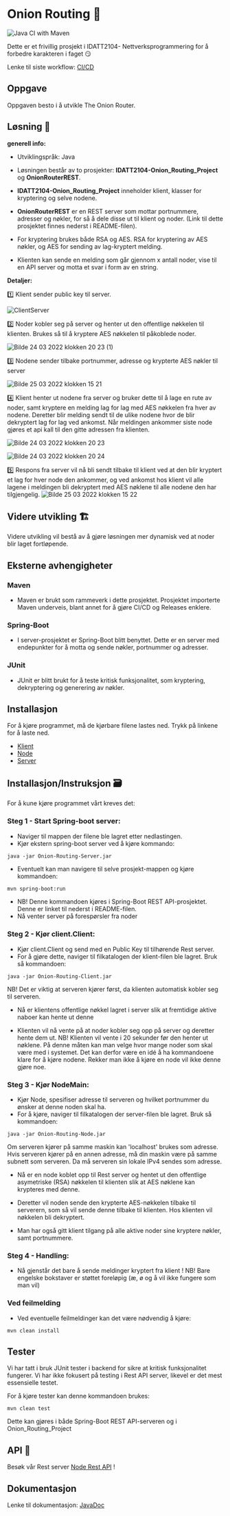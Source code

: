 # Onion Routing 🧅
![Java CI with Maven](https://github.com/Magnus-Farstad/IDATT2104-Onion_Routing_Project/actions/workflows/maven.yml/badge.svg)


 Dette er et frivillig prosjekt i IDATT2104- Nettverksprogrammering for å forbedre karakteren i faget 😏
 
 Lenke til siste workflow: [CI/CD](https://github.com/Magnus-Farstad/IDATT2104-Onion_Routing_Project/actions)

## Oppgave

Oppgaven besto i å utvikle The Onion Router. 


## Løsning 📝

**generell info:**
- Utviklingspråk: Java

- Løsningen består av to prosjekter: **IDATT2104-Onion_Routing_Project** og **OnionRouterREST**.

- **IDATT2104-Onion_Routing_Project** inneholder klient, klasser for kryptering og selve nodene.

- **OnionRouterREST** er en REST server som mottar portnummere, adresser og nøkler, for så å dele disse ut til klient og noder. 
(Link til dette prosjektet finnes nederst i README-filen).

- For kryptering brukes både RSA og AES. RSA for kryptering av AES nøkler, og AES for sending av lag-kryptert melding. 

- Klienten kan sende en melding som går gjennom x antall noder, vise til en API server og motta et svar i form av en string.


**Detaljer:**

:one: Klient sender public key til server.

![ClientServer](https://user-images.githubusercontent.com/91839835/159998190-876df2a6-5d57-4ceb-b692-ab5f29570db1.jpg)


:two: Noder kobler seg på server og henter ut den offentlige nøkkelen til klienten. Brukes så til å kryptere AES nøkkelen til påkoblede noder.

![Bilde 24 03 2022 klokken 20 23 (1)](https://user-images.githubusercontent.com/91839835/159998612-c936e193-3ed4-455b-bc5e-a168c6629dfb.jpg)


:three: Nodene sender tilbake portnummer, adresse og krypterte AES nøkler til server 

![Bilde 25 03 2022 klokken 15 21](https://user-images.githubusercontent.com/91839835/160139091-17f29fee-6039-40f2-b1f6-d709ed3967de.jpg)

:four: Klient henter ut nodene fra server og bruker dette til å lage en rute av noder, samt kryptere en melding lag for lag med AES nøkkelen fra hver av nodene. Deretter blir melding sendt til de ulike nodene hvor de blir dekryptert lag for lag ved ankomst. Når meldingen ankommer siste node gjøres et api kall til den gitte adressen fra klienten.

![Bilde 24 03 2022 klokken 20 23](https://user-images.githubusercontent.com/91839835/159998647-b62e589f-767e-4653-a049-3780b524a5f1.jpg)

![Bilde 24 03 2022 klokken 20 24](https://user-images.githubusercontent.com/91839835/159998678-b71acf52-e792-4982-88c5-76366a14ea99.jpg)

:five: Respons fra server vil nå bli sendt tilbake til klient ved at den blir kryptert et lag for hver node den ankommer, og ved ankomst hos klient vil alle lagene i meldingen bli dekryptert med AES nøklene til alle nodene den har tilgjengelig.
![Bilde 25 03 2022 klokken 15 22](https://user-images.githubusercontent.com/91839835/160139963-71ccad6c-6558-41af-b3ef-0b7b74164199.jpg)



## Videre utvikling 🏗️

Videre utvikling vil bestå av å gjøre løsningen mer dynamisk ved at noder blir laget fortløpende.


## Eksterne avhengigheter


### Maven
- Maven er brukt som rammeverk i dette prosjektet. Prosjektet importerte Maven underveis, blant annet for å gjøre CI/CD og Releases enklere.

### Spring-Boot
- I server-prosjektet er Spring-Boot blitt benyttet. Dette er en server med endepunkter for å motta og sende nøkler, portnummer og adresser.

### JUnit
- JUnit er blitt brukt for å teste kritisk funksjonalitet, som kryptering, dekryptering og generering av nøkler.


## Installasjon

For å kjøre programmet, må de kjørbare filene lastes ned.
Trykk på linkene for å laste ned.

- [Klient](https://github.com/Magnus-Farstad/IDATT2104-Onion_Routing_Project/releases/download/v1.0.0/Onion-Routing-Client.jar)
- [Node](https://github.com/Magnus-Farstad/IDATT2104-Onion_Routing_Project/releases/download/v1.0.0/Onion-Routing-Node.jar)
- [Server](https://github.com/Magnus-Farstad/IDATT2104-Onion_Routing_Project/releases/download/v1.0.0/Onion-Routing-Server.jar)

## Installasjon/Instruksjon 🗃️

For å kune kjøre programmet vårt kreves det:

### Steg 1 - Start Spring-boot server:

- Naviger til mappen der filene ble lagret etter nedlastingen.
- Kjør ekstern spring-boot server ved å kjøre kommando:
```
java -jar Onion-Routing-Server.jar
```
- Eventuelt kan man navigere til selve prosjekt-mappen og kjøre kommandoen:

```bash
mvn spring-boot:run 
```
- NB! Denne kommandoen kjøres i Spring-Boot REST API-prosjektet. Denne er linket til nederst i README-filen.
- Nå venter server på forespørsler fra noder

### Steg 2 - Kjør client.Client:

- Kjør client.Client og send med en Public Key til tilhørende Rest server.
- For å gjøre dette, naviger til filkatalogen der klient-filen ble lagret. Bruk så kommandoen:
```
java -jar Onion-Routing-Client.jar
```
NB! Det er viktig at serveren kjører først, da klienten automatisk kobler seg til serveren.

- Nå er klientens offentlige nøkkel lagret i server slik at fremtidige aktive naboer kan hente ut denne

- Klienten vil nå vente på at noder kobler seg opp på server og deretter hente dem ut. 
NB! Klienten vil vente i 20 sekunder før den henter ut nøklene. På denne måten kan man velge hvor mange noder som skal være med i systemet. Det kan derfor være en idé å ha kommandoene klare for å kjøre nodene. Rekker man ikke å kjøre en node vil ikke denne gjøre noe.



### Steg 3 - Kjør NodeMain:

- Kjør Node, spesifiser adresse til serveren og hvilket portnummer du ønsker at denne noden skal ha.
- For å kjøre, naviger til filkatalogen der server-filen ble lagret. Bruk så kommandoen:
```
java -jar Onion-Routing-Node.jar
```
Om serveren kjører på samme maskin kan 'localhost' brukes som adresse. Hvis serveren kjører på en annen adresse, må din maskin være på samme subnett som serveren. Da må serveren sin lokale IPv4 sendes som adresse.

- Nå er en node koblet opp til Rest server og hentet ut den offentlige asymetriske (RSA) nøkkelen til klienten slik at AES nøklene kan krypteres med denne.
- Deretter vil noden sende den krypterte AES-nøkkelen tilbake til serverern, som så vil sende denne tilbake til klienten. Hos klienten vil nøkkelen bli dekryptert.

- Man har også gitt klient tilgang på alle aktive noder sine kryptere nøkler, samt portnummere.


### Steg 4 - Handling:

- Nå gjenstår det bare å sende meldinger kryptert fra klient !
NB! Bare engelske bokstaver er støttet foreløpig (æ, ø og å vil ikke fungere som man vil)


### Ved feilmelding

- Ved eventuelle feilmeldinger kan det være nødvendig å kjøre:
```
mvn clean install
```


## Tester

Vi har tatt i bruk JUnit tester i backend for sikre at kritisk funksjonalitet fungerer. Vi har ikke fokusert på testing i Rest API server, likevel er det mest essensielle testet.

For å kjøre tester kan denne kommandoen brukes:
```
mvn clean test
```
Dette kan gjøres i både Spring-Boot REST API-serveren og i Onion_Routing_Project

## API 📡

Besøk vår Rest server [Node Rest API](https://github.com/mariusklemp/OnionRouterREST) !


## Dokumentasjon

Lenke til dokumentasjon: [JavaDoc](https://magnus-farstad.github.io/IDATT2104-Onion_Routing_Project/)
  
                                 

